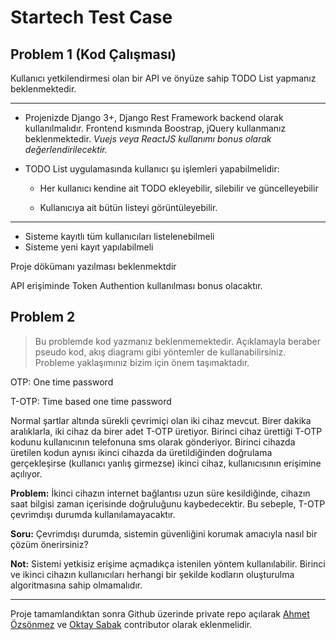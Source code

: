 # Startech Test Case

## Problem 1 (Kod Çalışması)

Kullanıcı yetkilendirmesi olan bir API ve önyüze sahip TODO List yapmanız beklenmektedir. 

---------

- Projenizde Django 3+, Django Rest Framework backend olarak kullanılmalıdır. Frontend kısmında Boostrap, jQuery kullanmanız beklenmektedir. *Vuejs veya ReactJS kullanımı bonus olarak değerlendirilecektir.*

- TODO List uygulamasında kullanıcı şu işlemleri yapabilmelidir:
  - Her kullanıcı kendine ait TODO ekleyebilir, silebilir ve güncelleyebilir
  
  - Kullanıcıya ait bütün listeyi görüntüleyebilir.

---------

- Sisteme kayıtlı tüm kullanıcıları listelenebilmeli
- Sisteme yeni kayıt yapılabilmeli

Proje dökümanı yazılması beklenmektdir

API erişiminde Token Authention kullanılması bonus olacaktır. 

## Problem 2 

> Bu problemde kod yazmanız beklenmemektedir. Açıklamayla beraber pseudo kod, akış diagramı gibi yöntemler de kullanabilirsiniz. Probleme yaklaşımınız bizim için önem taşımaktadır. 

OTP: One time password

T-OTP: Time based one time password

Normal şartlar altında sürekli çevrimiçi olan iki cihaz mevcut. Birer dakika aralıklarla, iki cihaz da birer adet T-OTP üretiyor. Birinci cihaz ürettiği T-OTP kodunu kullanıcının telefonuna sms olarak gönderiyor. Birinci cihazda üretilen kodun aynısı ikinci cihazda da üretildiğinden doğrulama gerçekleşirse (kullanıcı yanlış girmezse)  ikinci cihaz, kullanıcısının erişimine açılıyor. 

**Problem:**  İkinci cihazın internet bağlantısı uzun süre kesildiğinde, cihazın saat bilgisi zaman içerisinde doğruluğunu kaybedecektir. Bu sebeple, T-OTP çevrimdışı durumda kullanılamayacaktır.

**Soru:** Çevrimdışı durumda, sistemin güvenliğini korumak amacıyla nasıl bir çözüm önerirsiniz?

**Not:** Sistemi yetkisiz erişime açmadıkça istenilen yöntem kullanılabilir. Birinci ve ikinci cihazın kullanıcıları herhangi bir şekilde kodların oluşturulma algoritmasına sahip olmamalıdır.

-------

Proje tamamlandıktan sonra Github üzerinde private repo açılarak [Ahmet Özsönmez](https://github.com/aozsonmez) ve [Oktay Sabak](https://github.com/oktaysabak) contributor olarak eklenmelidir.